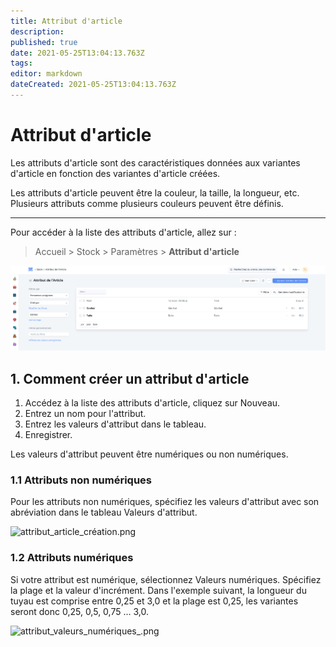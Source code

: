 ```yaml
---
title: Attribut d'article
description: 
published: true
date: 2021-05-25T13:04:13.763Z
tags: 
editor: markdown
dateCreated: 2021-05-25T13:04:13.763Z
---
```


# Attribut d'article
Les attributs d'article sont des caractéristiques données aux variantes d'article en fonction des variantes d'article créées.

Les attributs d'article peuvent être la couleur, la taille, la longueur, etc. Plusieurs attributs comme plusieurs couleurs peuvent être définis.

---

Pour accéder à la liste des attributs d'article, allez sur :

> Accueil > Stock > Paramètres > **Attribut d'article**

![attribut_de_l'article.png](/content/stocks/item-attribute/attribut_de_l'article.png)

## 1. Comment créer un attribut d'article

1. Accédez à la liste des attributs d'article, cliquez sur Nouveau.
2. Entrez un nom pour l'attribut.
3. Entrez les valeurs d'attribut dans le tableau.
4. Enregistrer.

Les valeurs d'attribut peuvent être numériques ou non numériques.

### 1.1 Attributs non numériques

Pour les attributs non numériques, spécifiez les valeurs d'attribut avec son abréviation dans le tableau Valeurs d'attribut.

![attribut_article_création.png](/content/stocks/item-attribute/attribut_article_création.png)

### 1.2 Attributs numériques

Si votre attribut est numérique, sélectionnez Valeurs numériques. Spécifiez la plage et la valeur d'incrément. Dans l'exemple suivant, la longueur du tuyau est comprise entre 0,25 et 3,0 et la plage est 0,25, les variantes seront donc 0,25, 0,5, 0,75 ... 3,0.

![attribut_valeurs_numériques_.png](/content/stocks/item-attribute/attribut_valeurs_numériques_.png)





